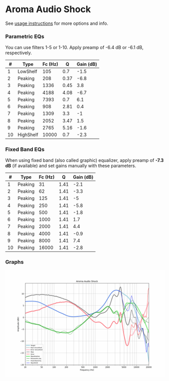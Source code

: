 # Aroma Audio Shock
See [usage instructions](https://github.com/jaakkopasanen/AutoEq#usage) for more options and info.

### Parametric EQs
You can use filters 1-5 or 1-10. Apply preamp of -6.4 dB or -6.1 dB, respectively.

|   # | Type      |   Fc (Hz) |    Q |   Gain (dB) |
|-----|-----------|-----------|------|-------------|
|   1 | LowShelf  |       105 | 0.7  |        -1.5 |
|   2 | Peaking   |       208 | 0.37 |        -6.8 |
|   3 | Peaking   |      1336 | 0.45 |         3.8 |
|   4 | Peaking   |      4188 | 4.08 |        -6.7 |
|   5 | Peaking   |      7393 | 0.7  |         6.1 |
|   6 | Peaking   |       908 | 2.81 |         0.4 |
|   7 | Peaking   |      1309 | 3.3  |        -1   |
|   8 | Peaking   |      2052 | 3.47 |         1.5 |
|   9 | Peaking   |      2765 | 5.16 |        -1.6 |
|  10 | HighShelf |     10000 | 0.7  |        -2.3 |

### Fixed Band EQs
When using fixed band (also called graphic) equalizer, apply preamp of **-7.3 dB** (if available) and set gains manually with these parameters.

|   # | Type    |   Fc (Hz) |    Q |   Gain (dB) |
|-----|---------|-----------|------|-------------|
|   1 | Peaking |        31 | 1.41 |        -2.1 |
|   2 | Peaking |        62 | 1.41 |        -3.3 |
|   3 | Peaking |       125 | 1.41 |        -5   |
|   4 | Peaking |       250 | 1.41 |        -5.8 |
|   5 | Peaking |       500 | 1.41 |        -1.8 |
|   6 | Peaking |      1000 | 1.41 |         1.7 |
|   7 | Peaking |      2000 | 1.41 |         4.4 |
|   8 | Peaking |      4000 | 1.41 |        -0.9 |
|   9 | Peaking |      8000 | 1.41 |         7.4 |
|  10 | Peaking |     16000 | 1.41 |        -2.8 |

### Graphs
![](./Aroma%20Audio%20Shock.png)
